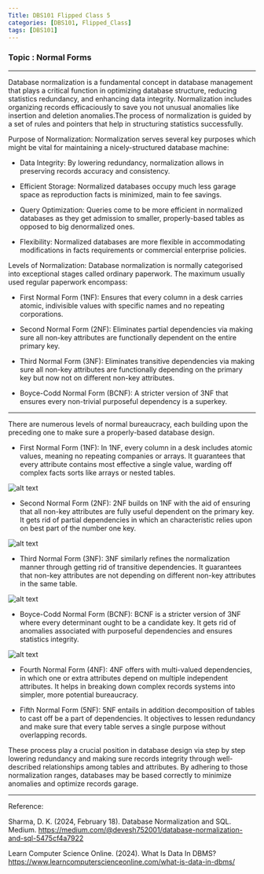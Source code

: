 ```yaml
---
Title: DBS101 Flipped Class 5
categories: [DBS101, Flipped_Class]
tags: [DBS101]
---
```


### Topic : Normal Forms

---

Database normalization is a fundamental concept in database management that plays a critical function in optimizing database structure, reducing statistics redundancy, and enhancing data integrity. Normalization includes organizing records efficaciously to save you not unusual anomalies like insertion and deletion anomalies.The process of normalization is guided by a set of rules and pointers that help in structuring statistics successfully.

Purpose of Normalization:
Normalization serves several key purposes which might be vital for maintaining a nicely-structured database machine:
-  Data Integrity: By lowering redundancy, normalization  allows in preserving records accuracy and consistency.

- Efficient Storage: Normalized databases occupy much less garage space as reproduction facts is minimized, main to fee savings.

- Query Optimization: Queries come to be more efficient in normalized databases as they get admission to smaller, properly-based tables as opposed to big denormalized ones.

- Flexibility: Normalized databases are more flexible in accommodating modifications in facts requirements or commercial enterprise policies.

Levels of Normalization:
Database normalization is normally categorised into exceptional stages called ordinary paperwork. The maximum usually used regular paperwork encompass:

- First Normal Form (1NF): Ensures that every column in a desk carries atomic, indivisible values with specific names and no repeating corporations.

- Second Normal Form (2NF): Eliminates partial dependencies via making sure all non-key attributes are functionally dependent on the entire primary key.

- Third Normal Form (3NF): Eliminates transitive dependencies via making sure all non-key attributes are functionally depending on the primary key but now not on 
  different non-key attributes.

- Boyce-Codd Normal Form (BCNF): A stricter version of 3NF that ensures every non-trivial purposeful dependency is a superkey.

--- 

There are numerous levels of normal bureaucracy, each building upon the preceding one to make sure a properly-based database design.

- First Normal Form (1NF):
  In 1NF, every column in a desk includes atomic values, meaning no repeating companies or arrays.
  It guarantees that every attribute contains most effective a single value, warding off complex facts sorts like arrays or nested tables.


![alt text](https://encrypted-tbn1.gstatic.com/images?q=tbn:ANd9GcTNC2f8Cg2mUocoHelaeoemW2NHl4Cz_OheSKAdJTFZDC-W2hG0)


- Second Normal Form (2NF):
  2NF builds on 1NF with the aid of ensuring that all non-key attributes are fully useful dependent on the primary key.
  It gets rid of partial dependencies in which an characteristic relies upon on best part of the number one key.


![alt text](https://encrypted-tbn2.gstatic.com/images?q=tbn:ANd9GcRAm0TjfWokxrdqAbOWrHuSxFwr6jmujQCtNpxC0Wq_oevxUtDl)


- Third Normal Form (3NF):
  3NF similarly refines the normalization manner through getting rid of transitive dependencies.
  It guarantees that non-key attributes are not depending on different non-key attributes in the same table.


![alt text](https://encrypted-tbn0.gstatic.com/images?q=tbn:ANd9GcTGWewQhThj1--CVAv2sneSEZ8yfvtct8r1vUdRmSdOhygxcLTB)


- Boyce-Codd Normal Form (BCNF):
  BCNF is a stricter version of 3NF where every determinant ought to be a candidate key.
  It gets rid of anomalies associated with purposeful dependencies and ensures statistics integrity.


![alt text](https://encrypted-tbn3.gstatic.com/images?q=tbn:ANd9GcRk3bxrSjMxyvzGzQdC3KdhOj6AsH8IRCD-dYgKBhL5Yc9FZS4E)


- Fourth Normal Form (4NF):
  4NF offers with multi-valued dependencies, in which one or extra attributes depend on multiple independent attributes.
  It helps in breaking down complex records systems into simpler, more potential bureaucracy.

- Fifth Normal Form (5NF):
  5NF entails in addition decomposition of tables to cast off be a part of dependencies.
  It objectives to lessen redundancy and make sure that every table serves a single purpose without overlapping records.

These process play a crucial position in database design via step by step lowering redundancy and making sure records integrity through well-described relationships among tables and attributes. By adhering to those normalization ranges, databases may be based correctly to minimize anomalies and optimize records garage.

---

Reference:

Sharma, D. K. (2024, February 18). Database Normalization and SQL. Medium. https://medium.com/@devesh752001/database-normalization-and-sql-5475cf4a7922

Learn Computer Science Online. (2024). What Is Data In DBMS? https://www.learncomputerscienceonline.com/what-is-data-in-dbms/